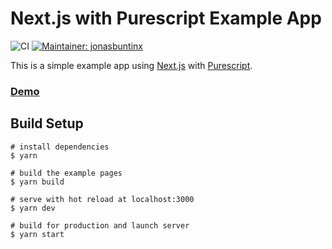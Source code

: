 # Next.js with Purescript Example App

![CI](https://github.com/jonasbuntinx/next-purescript-example/workflows/CI/badge.svg)
[![Maintainer: jonasbuntinx](https://img.shields.io/badge/maintainer-jonasbuntinx-teal.svg)](http://github.com/jonasbuntinx)

This is a simple example app using [Next.js](https://github.com/zeit/next.js/) with [Purescript](http://www.purescript.org/).

### [Demo](https://next-purescript-example.vercel.app/)

## Build Setup

```yarn
# install dependencies
$ yarn

# build the example pages
$ yarn build

# serve with hot reload at localhost:3000
$ yarn dev

# build for production and launch server
$ yarn start
```
